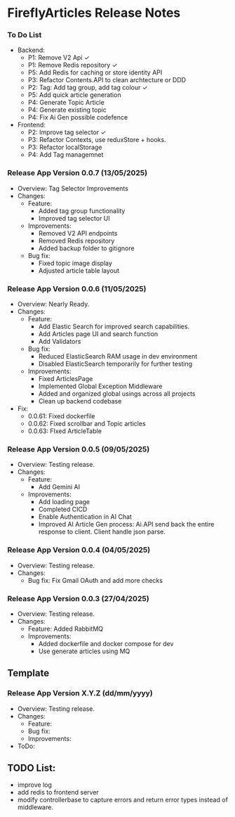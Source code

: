 # FireflyArticles Release Notes

### To Do List
- Backend:
    - P1: Remove V2 Api ✓
    - P1: Remove Redis repository ✓
    - P5: Add Redis for caching or store identity API
    - P3: Refactor Contents.API to clean archtecture or DDD
    - P2: Tag: Add tag group, add tag colour ✓
    - P5: Add quick article generation
    - P4: Generate Topic Article
    - P4: Generate existing topic
    - P4: Fix Ai Gen possible codefence
- Frontend:
    - P2: Improve tag selector ✓
    - P3: Refactor Contexts, use reduxStore + hooks.
    - P3: Refactor localStorage
    - P4: Add Tag managemnet

### Release App Version 0.0.7 (13/05/2025)
- Overview: Tag Selector Improvements
- Changes:
    - Feature:
        - Added tag group functionality
        - Improved tag selector UI
    - Improvements:
        - Removed V2 API endpoints
        - Removed Redis repository
        - Added backup folder to gitignore
    - Bug fix:
        - Fixed topic image display
        - Adjusted article table layout

### Release App Version 0.0.6 (11/05/2025)
- Overview: Nearly Ready.
- Changes:
    - Feature:
        - Add Elastic Search for improved search capabilities. 
        - Add Articles page UI and search function
        - Add Validators
    - Bug fix:
        - Reduced ElasticSearch RAM usage in dev environment
        - Disabled ElasticSearch temporarily for further testing
    - Improvements:
        - Fixed ArticlesPage
        - Implemented Global Exception Middleware
        - Added and organized global usings across all projects
        - Clean up backend codebase
- Fix:
    - 0.0.61: Fixed dockerfile
    - 0.0.62: Fixed scrollbar and Topic articles
    - 0.0.63: FIxed ArticleTable

### Release App Version 0.0.5 (09/05/2025)
- Overview: Testing release.
- Changes:
    - Feature: 
        - Add Gemini AI
    - Improvements:
        - Add loading page
        - Completed CICD
        - Enable Authentication in AI Chat
        - Improved AI Article Gen process: 
            Ai.API send back the entire response to client. Client handle json parse.

### Release App Version 0.0.4 (04/05/2025)
- Overview: Testing release.
- Changes:
    - Bug fix: Fix Gmail OAuth and add more checks

### Release App Version 0.0.3 (27/04/2025)
- Overview: Testing release.
- Changes:
    - Feature: Added RabbitMQ
    - Improvements: 
        - Added dockerfile and docker compose for dev
        - Use generate articles using MQ





## Template

### Release App Version X.Y.Z (dd/mm/yyyy)
- Overview: Testing release.
- Changes:
    - Feature:
    - Bug fix:
    - Improvements:
- ToDo:


## TODO List:
- improve log
- add redis to frontend server
- modify controllerbase to capture errors and return error types instead of middleware.






